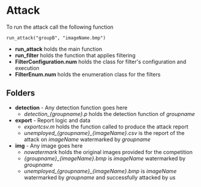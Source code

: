 
# Attack

To run the attack call the following function
```
run_attack("groupB", "imageName.bmp")
```
* **run_attack** holds the main function
* **run_filter** holds the function that applies filtering
* **FilterConfiguration.num** holds the class for filter's configuration and execution
* **FilterEnum.num** holds the enumeration class for the filters

## Folders
* **detection** - Any detection function goes here
  * *detection_{groupname}.p* holds the detection function of *groupname*
* **export** - Report logic and data
  * *exportcsv.m* holds the function called to produce the attack report
  * *unemployed_{groupname}_{imageName}.csv* is the report of the attack on *imageName* watermarked by *groupname*
* **img** - Any image goes here
  * *nowatermark* holds the original images provided for the competition
  * *{groupname}_{imageName}.bmp* is *imageName* watermarked by *groupname*
  * *unemployed_{groupname}_{imageName}.bmp* is *imageName* watermarked by *groupname* and successfully attacked by us
